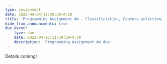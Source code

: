 ```yaml
---
type: assignment
date: 2022-04-04T11:59:59+4:30
title: 'Programming Assignment #4 - Classificiation, Feature selection/unsupervised learning'
hide_from_announcments: true
due_event: 
    type: due
    date: 2022-04-15T11:59:59+4:30
    description: 'Programming Assignment #4 due'
---
```

Details coming!
